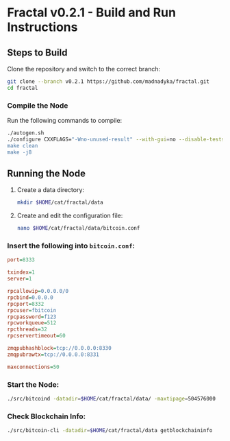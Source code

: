 # Fractal v0.2.1 - Build and Run Instructions

## Steps to Build

Clone the repository and switch to the correct branch:
```bash
git clone --branch v0.2.1 https://github.com/madnadyka/fractal.git
cd fractal
```

### Compile the Node

Run the following commands to compile:
```bash
./autogen.sh
./configure CXXFLAGS="-Wno-unused-result" --with-gui=no --disable-tests --disable-bench"
make clean
make -j8
```

## Running the Node

1. Create a data directory:
    ```bash
    mkdir $HOME/cat/fractal/data
    ```
    
2. Create and edit the configuration file:
    ```bash
    nano $HOME/cat/fractal/data/bitcoin.conf
    ```

### Insert the following into `bitcoin.conf`:

```ini
port=8333

txindex=1
server=1

rpcallowip=0.0.0.0/0
rpcbind=0.0.0.0
rpcport=8332
rpcuser=fbitcoin
rpcpassword=f123
rpcworkqueue=512
rpcthreads=32
rpcservertimeout=60

zmqpubhashblock=tcp://0.0.0.0:8330
zmqpubrawtx=tcp://0.0.0.0:8331

maxconnections=50
```

### Start the Node:

```bash
./src/bitcoind -datadir=$HOME/cat/fractal/data/ -maxtipage=504576000
```

### Check Blockchain Info:

```bash
./src/bitcoin-cli -datadir=$HOME/cat/fractal/data getblockchaininfo
```
